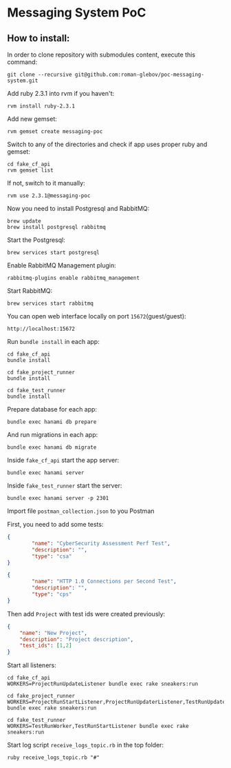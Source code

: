 # Messaging System PoC

## How to install:

In order to clone repository with submodules content, execute this command:

```
git clone --recursive git@github.com:roman-glebov/poc-messaging-system.git
```

Add ruby 2.3.1 into rvm if you haven't:

```
rvm install ruby-2.3.1
```

Add new gemset:

```
rvm gemset create messaging-poc
```

Switch to any of the directories and check if app uses proper ruby and gemset:

```text
cd fake_cf_api
rvm gemset list
```

If not, switch to it manually:

```text
rvm use 2.3.1@messaging-poc
```

Now you need to install Postgresql and RabbitMQ:

```text
brew update
brew install postgresql rabbitmq
```

Start the Postgresql:

```text
brew services start postgresql        
```

Enable RabbitMQ Management plugin:

```text
rabbitmq-plugins enable rabbitmq_management
```

Start RabbitMQ:

```text
brew services start rabbitmq
```

You can open web interface locally on port `15672`(guest/guest):

```text
http://localhost:15672
```

Run `bundle install` in each app:

```text
cd fake_cf_api
bundle install
 
cd fake_project_runner
bundle install
 
cd fake_test_runner
bundle install 
```

Prepare database for each app:

```text
bundle exec hanami db prepare
```

And run migrations in each app:

```text
bundle exec hanami db migrate
```

Inside `fake_cf_api` start the app server:

```text
bundle exec hanami server
```

Inside `fake_test_runner` start the server:

```text
bundle exec hanami server -p 2301
```

Import file `postman_collection.json` to you Postman

First, you need to add some tests:

```json
{
        "name": "CyberSecurity Assessment Perf Test",
        "description": "",
        "type": "csa"
}
```
```json
{
        "name": "HTTP 1.0 Connections per Second Test",
        "description": "",
        "type": "cps"
}
``` 

Then add `Project` with test ids were created previously:

```json
{
	"name": "New Project",
	"description": "Project description",
	"test_ids": [1,2]
}
```

Start all listeners:

```text
cd fake_cf_api
WORKERS=ProjectRunUpdateListener bundle exec rake sneakers:run
```

```text
cd fake_project_runner
WORKERS=ProjectRunStartListener,ProjectRunUpdaterListener,TestRunUpdaterListener bundle exec rake sneakers:run
```

```text
cd fake_test_runner
WORKERS=TestRunWorker,TestRunStartListener bundle exec rake sneakers:run
```

Start log script `receive_logs_topic.rb` in the top folder:

```text
ruby receive_logs_topic.rb "#"
```



